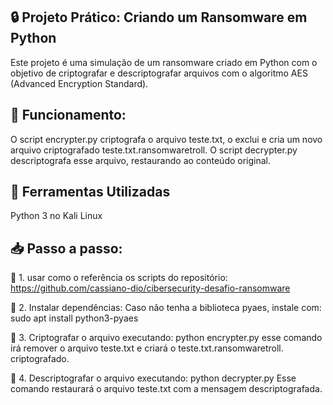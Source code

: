 ## 🔒 Projeto Prático: Criando um Ransomware em Python
Este projeto é uma simulação de um ransomware criado em Python com o objetivo de criptografar e descriptografar arquivos com o algoritmo AES (Advanced Encryption Standard).


## 📌 Funcionamento:
O script encrypter.py criptografa o arquivo teste.txt, o exclui e cria um novo arquivo criptografado teste.txt.ransomwaretroll.
O script decrypter.py descriptografa esse arquivo, restaurando ao conteúdo original.

## 🚀 Ferramentas Utilizadas
Python 3 no Kali Linux

## 📥 Passo a passo:
🔹 1. usar como o referência os scripts do repositório:
 https://github.com/cassiano-dio/cibersecurity-desafio-ransomware
 

🔹 2. Instalar dependências:
Caso não tenha a biblioteca pyaes, instale com:
sudo apt install python3-pyaes

🔹 3. Criptografar o arquivo executando:
python encrypter.py
esse comando irá remover o arquivo teste.txt e criará o teste.txt.ransomwaretroll. criptografado.

🔹 4. Descriptografar o arquivo executando:
python decrypter.py
Esse comando restaurará o arquivo teste.txt com a mensagem descriptografada.
